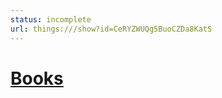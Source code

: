 ```yaml
---
status: incomplete
url: things:///show?id=CeRYZWUQg5BuoCZDa8KatS
---
```


# [Books](things:///show?id=CeRYZWUQg5BuoCZDa8KatS)